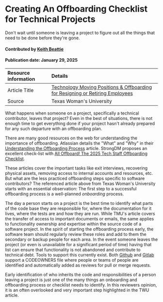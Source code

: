 # Creating An Offboarding Checklist for Technical Projects
<!--deck text start-->
Don't wait until someone is leaving a project to figure out all the things that need to be done before they're gone.
<!--deck text end-->

#### Contributed by [Keith Beattie](https://github.com/ksbeattie "Keith Beattie")
#### Publication date: January 29, 2025

Resource information | Details 
:--- | :--- 
Article Title | [Technology Moving Positions & Offboarding for Resigning or Retiring Employees](https://servicecenter.twu.edu/TDClient/1956/Portal/KB/ArticleDet?ID=128448)
Source | Texas Woman's University

What happens when someone on a project, specifically a technical contributor, leaves that project?
Even in the best of situations, there is not enough time to get everything done if your project
hasn't already prepared for any such departure with an offboarding plan.

There are many good resources on the web for understanding the importance of offboarding.  Atlassian
details the "What" and "Why" in their [Understanding the Offboarding
Process](https://www.atlassian.com/itsm/esm/offboarding) article.  StrongDM proposes an excellent
check-list with [All Offboard! The 2025 Tech Staff Offboarding
Checklist](https://www.strongdm.com/blog/technical-staff-offboarding-checklist).

These articles cover the important tasks like exit interviews, recovering physical assets, removing
access to internal accounts and resources, etc.  But what are the less practiced offboarding steps
specific to software contributors?  The referenced article above from Texas Woman's University
starts with an essential observation: The first step to a successful offboarding process is a
well-planned _onboarding_ process.

The day a person starts on a project is the best time to identify what parts of the code base they
are responsible for, where the documentation for it lives, where the tests are and how they are run.
While TMU's article covers the transfer of access to important documents or emails, the same applies
to functionality ownership and expertise within the source code of a software project.  In the
spirit of starting the offboarding process early, the software team should regularly review these
roles and add to them the secondary or backup people for each area.  In the event someone leaves the
project (or even is unavailable for a significant period of time) having that list can ensure that
functionality is not abandoned and contribute to technical debt.  Tools to support this currently
exist.  Both
[Github](https://docs.github.com/en/repositories/managing-your-repositorys-settings-and-features/customizing-your-repository/about-code-owners)
and [Gitlab](https://docs.gitlab.com/ee/user/project/codeowners/) support a CODEOWNERS file where
people or teams of people are identified and automatically added as reviews for pull or merge
requests.

Early identification of who inherits the code and responsibilities of a person leaving a project is
just one of the many things an onboarding and offboarding process or checklist needs to identify.
In this reviewers opinion, it is an often overlooked and very important step highlighted in the
TWU article.

<!---
Publish: yes
Topics: better-planning, software-process-improvement, strategies-for-more-effective-teams
Pinned: no
RSS update: 2025-01-29
--->
